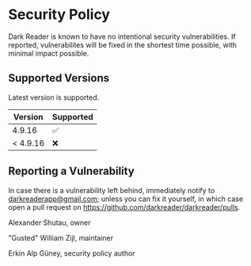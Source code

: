 # Security Policy

Dark Reader is known to have no intentional security vulnerabilities.
If reported, vulnerabilites will be fixed in the shortest time possible,
with minimal impact possible.

## Supported Versions

Latest version is supported.

| Version   | Supported          |
| --------- | ------------------ |
| 4.9.16    | :white_check_mark: |
| < 4.9.16  | :x:                |

## Reporting a Vulnerability

In case there is a vulnerability left behind, immediately notify
to <darkreaderapp@gmail.com>; unless you can fix it yourself,
in which case open a pull request on 
<https://github.com/darkreader/darkreader/pulls>.

Alexander Shutau, owner

"Gusted" William Zijl, maintainer

Erkin Alp Güney, security policy author
